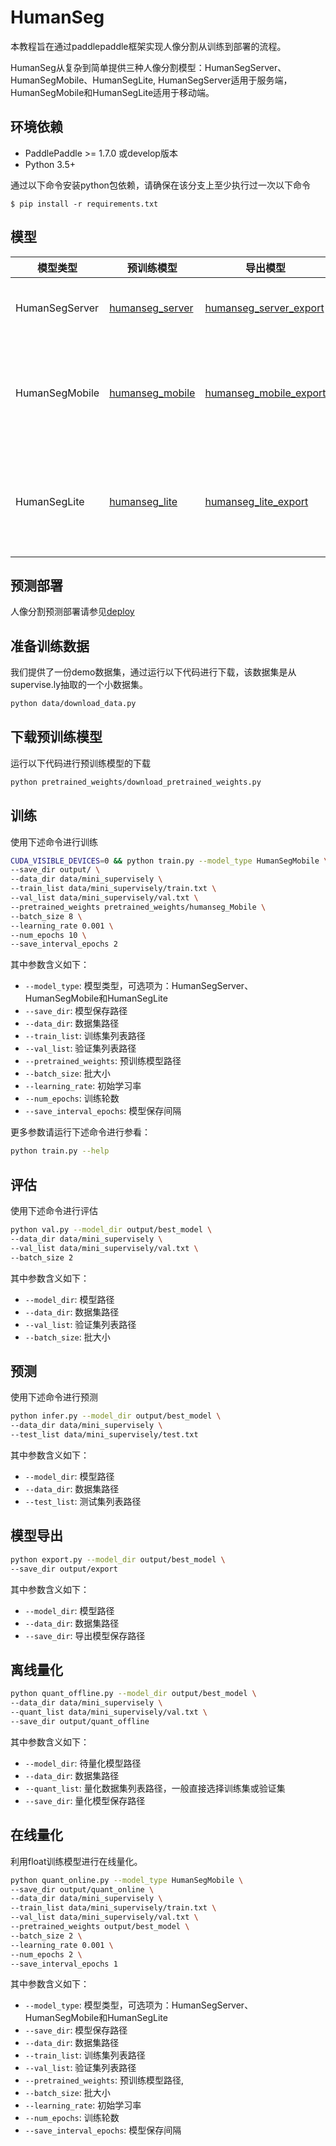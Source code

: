 # HumanSeg

本教程旨在通过paddlepaddle框架实现人像分割从训练到部署的流程。

HumanSeg从复杂到简单提供三种人像分割模型：HumanSegServer、HumanSegMobile、HumanSegLite,
HumanSegServer适用于服务端，HumanSegMobile和HumanSegLite适用于移动端。

## 环境依赖

* PaddlePaddle >= 1.7.0 或develop版本
* Python 3.5+

通过以下命令安装python包依赖，请确保在该分支上至少执行过一次以下命令
```shell
$ pip install -r requirements.txt
```

## 模型
| 模型类型 | 预训练模型 | 导出模型 | 量化模型 | 说明 |
| --- | --- | --- | --- | --- |
| HumanSegServer | [humanseg_server]() | [humanseg_server_export]() | [humanseg_server_quant]() | 服务端GPU环境  |
| HumanSegMobile | [humanseg_mobile]() | [humanseg_mobile_export]() | [humanseg_mobile_quant]() | 小模型, 适合轻量级计算环境 |
| HumanSegLite | [humanseg_lite]() | [humanseg_lite_export]() |  [humanseg_lite_quant]() | 小模型, 适合轻量级计算环境 |

## 预测部署
人像分割预测部署请参见[deploy](./deploy)

## 准备训练数据
我们提供了一份demo数据集，通过运行以下代码进行下载，该数据集是从supervise.ly抽取的一个小数据集。

```bash
python data/download_data.py
```

## 下载预训练模型
运行以下代码进行预训练模型的下载
```bash
python pretrained_weights/download_pretrained_weights.py
```

## 训练
使用下述命令进行训练
```bash
CUDA_VISIBLE_DEVICES=0 && python train.py --model_type HumanSegMobile \
--save_dir output/ \
--data_dir data/mini_supervisely \
--train_list data/mini_supervisely/train.txt \
--val_list data/mini_supervisely/val.txt \
--pretrained_weights pretrained_weights/humanseg_Mobile \
--batch_size 8 \
--learning_rate 0.001 \
--num_epochs 10 \
--save_interval_epochs 2
```
其中参数含义如下：
* `--model_type`: 模型类型，可选项为：HumanSegServer、HumanSegMobile和HumanSegLite
* `--save_dir`: 模型保存路径
* `--data_dir`: 数据集路径
* `--train_list`: 训练集列表路径
* `--val_list`: 验证集列表路径
* `--pretrained_weights`: 预训练模型路径
* `--batch_size`: 批大小
* `--learning_rate`: 初始学习率
* `--num_epochs`: 训练轮数
* `--save_interval_epochs`: 模型保存间隔

更多参数请运行下述命令进行参看：
```bash
python train.py --help
```

## 评估
使用下述命令进行评估
```bash
python val.py --model_dir output/best_model \
--data_dir data/mini_supervisely \
--val_list data/mini_supervisely/val.txt \
--batch_size 2
```
其中参数含义如下：
* `--model_dir`: 模型路径
* `--data_dir`: 数据集路径
* `--val_list`: 验证集列表路径
* `--batch_size`: 批大小

## 预测
使用下述命令进行预测
```bash
python infer.py --model_dir output/best_model \
--data_dir data/mini_supervisely \
--test_list data/mini_supervisely/test.txt
```
其中参数含义如下：
* `--model_dir`: 模型路径
* `--data_dir`: 数据集路径
* `--test_list`: 测试集列表路径

## 模型导出
```bash
python export.py --model_dir output/best_model \
--save_dir output/export
```
其中参数含义如下：
* `--model_dir`: 模型路径
* `--data_dir`: 数据集路径
* `--save_dir`: 导出模型保存路径

## 离线量化
```bash
python quant_offline.py --model_dir output/best_model \
--data_dir data/mini_supervisely \
--quant_list data/mini_supervisely/val.txt \
--save_dir output/quant_offline
```
其中参数含义如下：
* `--model_dir`: 待量化模型路径
* `--data_dir`: 数据集路径
* `--quant_list`: 量化数据集列表路径，一般直接选择训练集或验证集
* `--save_dir`: 量化模型保存路径

## 在线量化
利用float训练模型进行在线量化。
```bash
python quant_online.py --model_type HumanSegMobile \
--save_dir output/quant_online \
--data_dir data/mini_supervisely \
--train_list data/mini_supervisely/train.txt \
--val_list data/mini_supervisely/val.txt \
--pretrained_weights output/best_model \
--batch_size 2 \
--learning_rate 0.001 \
--num_epochs 2 \
--save_interval_epochs 1
```
其中参数含义如下：
* `--model_type`: 模型类型，可选项为：HumanSegServer、HumanSegMobile和HumanSegLite
* `--save_dir`: 模型保存路径
* `--data_dir`: 数据集路径
* `--train_list`: 训练集列表路径
* `--val_list`: 验证集列表路径
* `--pretrained_weights`: 预训练模型路径,
* `--batch_size`: 批大小
* `--learning_rate`: 初始学习率
* `--num_epochs`: 训练轮数
* `--save_interval_epochs`: 模型保存间隔
